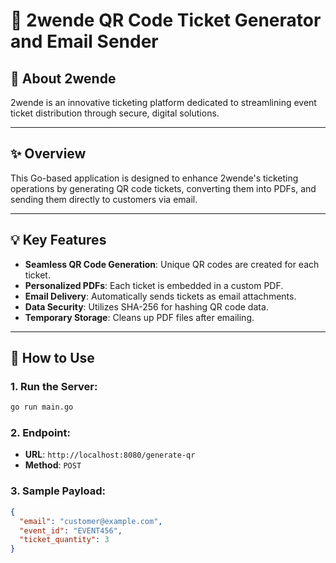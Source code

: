 # 📄 2wende QR Code Ticket Generator and Email Sender

## 🎉 About 2wende  
2wende is an innovative ticketing platform dedicated to streamlining event ticket distribution through secure, digital solutions.

---

## ✨ Overview  
This Go-based application is designed to enhance 2wende's ticketing operations by generating QR code tickets, converting them into PDFs, and sending them directly to customers via email.

---

## 💡 Key Features  
- **Seamless QR Code Generation**: Unique QR codes are created for each ticket.  
- **Personalized PDFs**: Each ticket is embedded in a custom PDF.  
- **Email Delivery**: Automatically sends tickets as email attachments.  
- **Data Security**: Utilizes SHA-256 for hashing QR code data.  
- **Temporary Storage**: Cleans up PDF files after emailing.  

---

## 🚀 How to Use  

### 1. Run the Server:  
```bash
go run main.go
```

### 2. Endpoint:  
- **URL**: `http://localhost:8080/generate-qr`  
- **Method**: `POST`  

### 3. Sample Payload:  
```json
{
  "email": "customer@example.com",
  "event_id": "EVENT456",
  "ticket_quantity": 3
}
```


